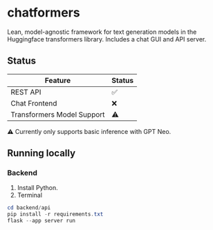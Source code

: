 # chatformers
Lean, model-agnostic framework for text generation models in the Huggingface transformers library. Includes a chat GUI and API server.

## Status
| Feature | Status |
| --- | --- |
| REST API | ✅ |
| Chat Frontend | ❌ |
| Transformers Model Support | ⚠️ |

⚠️ Currently only supports basic inference with GPT Neo.

## Running locally

### Backend
1. Install Python.
2. Terminal
```powershell
cd backend/api
pip install -r requirements.txt
flask --app server run
```
